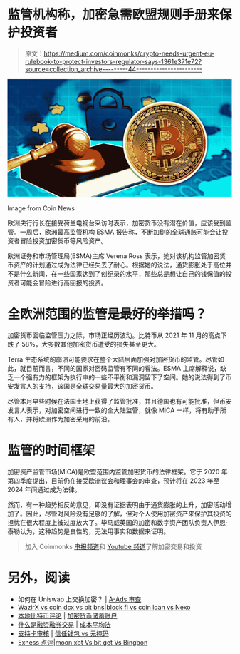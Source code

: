 # 监管机构称，加密急需欧盟规则手册来保护投资者

> 原文：<https://medium.com/coinmonks/crypto-needs-urgent-eu-rulebook-to-protect-investors-regulator-says-1361e371e72?source=collection_archive---------44----------------------->

![](img/f31564bbdb8a47895ff32c9e9e0ec749.png)

Image from Coin News

欧洲央行行长在接受荷兰电视台采访时表示，加密货币没有潜在价值，应该受到监管。一周后，欧洲最高监管机构 ESMA 报告称，不断加剧的全球通胀可能会让投资者冒险投资加密货币等风险资产。

欧洲证券和市场管理局(ESMA)主席 Verena Ross 表示，她对该机构监管加密货币资产的计划通过成为法律已经失去了耐心。根据她的说法，通货膨胀处于高位并不是什么新闻，在一些国家达到了创纪录的水平，那些总是想让自己的钱保值的投资者可能会冒险进行高回报的投资。

# 全欧洲范围的监管是最好的举措吗？

加密货币面临监管压力之际，市场正经历波动。比特币从 2021 年 11 月的高点下跌了 58%，大多数其他加密货币遭受的损失甚至更大。

Terra 生态系统的崩溃可能要求在整个大陆层面加强对加密货币的监管。尽管如此，就目前而言，不同的国家对密码监管有不同的看法。ESMA 主席解释说，缺乏一个强有力的框架为执行中的一些不平衡和漏洞留下了空间。她的说法得到了币安发言人的支持，该国是全球交易量最大的加密货币。

尽管本月早些时候在法国土地上获得了监管批准，并且德国也有可能批准，但币安发言人表示，对加密空间进行一致的全大陆监管，就像 MiCA 一样，将有助于所有人，并将欧洲作为加密采用的前沿。

# 监管的时间框架

加密资产监管市场(MiCA)是欧盟范围内监管加密货币的法律框架。它于 2020 年第四季度提出，目前仍在接受欧洲议会和理事会的审查，预计将在 2023 年至 2024 年间通过成为法律。

然而，有一种趋势相反的意见，即没有证据表明由于通货膨胀的上升，加密活动增加了。因此，尽管对风险没有足够的了解，但对个人使用加密资产来保护其投资的担忧在很大程度上被过度放大了。毕马威英国的加密和数字资产团队负责人伊恩·泰勒认为，这种趋势是良性的，无法用事实和数据来证明。

> 加入 Coinmonks [电报频道](https://t.me/coincodecap)和 [Youtube 频道](https://www.youtube.com/c/coinmonks/videos)了解加密交易和投资

# 另外，阅读

*   如何在 Uniswap 上交换加密？ | [A-Ads 审查](https://coincodecap.com/a-ads-review)
*   [WazirX vs coin dcx vs bit bns](/coinmonks/wazirx-vs-coindcx-vs-bitbns-149f4f19a2f1)|[block fi vs coin loan vs Nexo](/coinmonks/blockfi-vs-coinloan-vs-nexo-cb624635230d)
*   [本地比特币评论](/coinmonks/localbitcoins-review-6cc001c6ed56) | [加密货币储蓄账户](https://coincodecap.com/cryptocurrency-savings-accounts)
*   [什么是融资融券交易](https://coincodecap.com/margin-trading) | [成本平均法](https://coincodecap.com/dca)
*   [支持卡审核](https://coincodecap.com/uphold-card-review) | [信任钱包 vs 元掩码](https://coincodecap.com/trust-wallet-vs-metamask)
*   [Exness 点评](https://coincodecap.com/exness-review)|[moon xbt Vs bit get Vs Bingbon](https://coincodecap.com/bingbon-vs-bitget-vs-moonxbt)